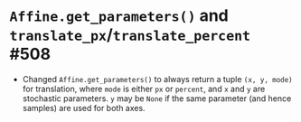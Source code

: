 # `Affine.get_parameters()` and `translate_px`/`translate_percent` #508

* Changed `Affine.get_parameters()` to always return a tuple `(x, y, mode)`
  for translation, where `mode` is either `px` or `percent`,
  and `x` and `y` are stochastic parameters. `y` may be `None` if the same
  parameter (and hence samples) are used for both axes.